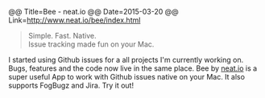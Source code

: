 @@ Title=Bee - neat.io
@@ Date=2015-03-20
@@ Link=http://www.neat.io/bee/index.html

>Simple. Fast. Native.</br>
Issue tracking made fun on your Mac.

I started using Github issues for a all projects I'm currently working on. Bugs, features and the code now live in the same place. Bee by [neat.io](http://www.neat.io) is a super useful App to work with Github issues native on your Mac. It also supports FogBugz and Jira. Try it out!